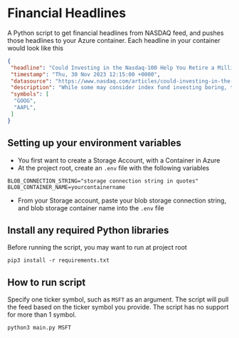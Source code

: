 # Financial Headlines
A Python script to get financial headlines from NASDAQ feed, and pushes those headlines to your Azure container. 
Each headline in your container would look like this
```json
{
 "headline": "Could Investing in the Nasdaq-100 Help You Retire a Millionaire?",
 "timestamp": "Thu, 30 Nov 2023 12:15:00 +0000",
 "datasource": "https://www.nasdaq.com/articles/could-investing-in-the-nasdaq-100-help-you-retire-a-millionaire",
 "description": "While some may consider index fund investing boring, there is no easier way to put yourself on a path to success than consistently adding to an index fund. In fact, I'd argue that many investors would be better suited to doing this than buying individual stocks they don't have th",
 "symbols": [
  "GOOG",
  "AAPL",
 ]
}
```

## Setting up your environment variables

* You first want to create a Storage Account, with a Container in Azure
* At the project root, create an `.env` file with the following variables
```text
BLOB_CONNECTION_STRING="storage connection string in quotes"
BLOB_CONTAINER_NAME=yourcontainername
```
* From your Storage account, paste your blob storage connection string, and blob storage container name into the `.env`
file

## Install any required Python libraries
Before running the script, you may want to run at project root
```commandline
pip3 install -r requirements.txt
```

## How to run script
Specify one ticker symbol, such as `MSFT` as an argument. The script will pull the feed based on the ticker symbol
you provide. The script has no support for more than 1 symbol.
```commandline
python3 main.py MSFT
```

